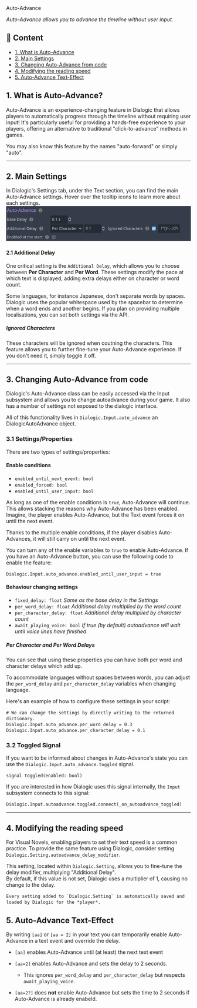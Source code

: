 <div class="header-banner purple">
     <div class="header-label purple">Auto-Advance</div>
</div>

*Auto-Advance allows you to advance the timeline without user input.* 

## 📜 Content

- [1. What is Auto-Advance](#1-what-is-auto-advance)
- [2. Main Settings](#2-main-settings)
- [3. Changing Auto-Advance from code](#3-changing-auto-advance-from-code)
- [4. Modifying the reading speed](#4-modifying-the-reading-speed)
- [5. Auto-Advance Text-Effect](#5-auto-advance-text-effect)

## 1. What is Auto-Advance?

Auto-Advance is an experience-changing feature in Dialogic that allows players to automatically progress through the timeline without requiring user input!
It's particularly useful for providing a hands-free experience to your players, offering an alternative to traditional "click-to-advance" methods in games.

You may also know this feature by the names "auto-forward" or simply "auto".

--- 

## 2. Main Settings

In Dialogic's Settings tab, under the Text section, you can find the main Auto-Advance settings. Hover over the tooltip icons to learn more about each settings.
![header_saving_loading](media/auto_advance_settings.png)

#### 2.1  Additional Delay

One critical setting is the `Additional Delay`, which allows you to choose between **Per Character** and **Per Word**. These settings modify the pace at which text is displayed,  adding extra delays either on character or word count.

Some languages, for instance Japanese, don't separate words by spaces. Dialogic uses the popular whitespace used by the spacebar to determine when a word ends and another begins. If you plan on providing multiple localisations, you can set both settings via the API.

##### Ignored Characters

These characters will be ignored when coutning the characters. This feature allows you to further fine-tune your Auto-Advance experience. If you don't need it, simply toggle it off.

---

## 3. Changing Auto-Advance from code

Dialogic's Auto-Advance class can be easily accessed via the Input subsystem and allows you to change autoadvance during your game. It also has a number of settings not exposed to the dialogic interface.

All of this functionality lives in `Dialogic.Input.auto_advance` an DialogicAutoAdvance object.

### 3.1 Settings/Properties

There are two types of settings/properties:

#### Enable conditions

- `enabled_until_next_event: bool`
- `enabled_forced: bool`
- `enabled_until_user_input: bool`

As long as one of the enable conditions is `true`, Auto-Advance will continue.
This allows stacking the reasons why Auto-Advance has been enabled. Imagine, the player enables Auto-Advance, but the Text event forces it on until the next event.  

Thanks to the multiple enable conditions, if the player disables Auto-Advances,
it will still carry on until the next event.

You can turn any of the enable variables to `true` to enable Auto-Advance. If you have an Auto-Advance button, you can use the following code to enable the feature:

```gdscript
Dialogic.Input.auto_advance.enabled_until_user_input = true
```

#### Behaviour changing settings

- `fixed_delay: float` *Same as the base delay in the Settings*
- `per_word_delay: float` *Additional delay multiplied by the word count*
- `per_character_delay: float` *Additional delay multiplied by character count*
- `await_playing_voice: bool` *If true (by default) autoadvance will wait until voice lines have finished*

##### Per Character and Per Word Delays

You can see that using these properties you can have both per word and character delays which add up.

To accommodate languages without spaces between words, you can adjust the `per_word_delay` and `per_character_delay` variables when changing language.  

Here's an example of how to configure these settings in your script:

```gdscript
# We can change the settings by directly writing to the returned dictionary.
Dialogic.Input.auto_advance.per_word_delay = 0.3
Dialogic.Input.auto_advance.per_character_delay = 0.1
```

### 3.2 Toggled Signal

If you want to be informed about changes in Auto-Advance's state you can use the
`Dialogic.Input.auto_advance.toggled` signal.

```gdscript
signal toggled(enabled: bool)
```

If you are interested in how Dialogic uses this signal internally, the `Input` subsystem connects to this signal:

```gdscript
Dialogic.Input.autoadvance.toggled.connect(_on_autoadvance_toggled)
```

---

## 4. Modifying the reading speed

For Visual Novels, enabling players to set their text speed is a common practice.
To provide the same feature using Dialogic, consider setting `Dialogic.Setting.autoadvance_delay_modifier`.

This setting, located within `Dialogic.Setting`, allows you to fine-tune the
delay modifier, multiplying "Additional Delay".  
By default, if this value is not set, Dialogic uses a multiplier of 1, causing
no change to the delay.

```admonish Info
Every setting added to `Dialogic.Setting` is automatically saved and loaded by Dialogic for the *player*.
```

## 5. Auto-Advance Text-Effect

By writing `[aa]` or `[aa = 2]`  in your text you can temporarily enable Auto-Advance in a text event and override the delay.

- `[aa]` enables Auto-Advance until (at least) the next text event

- `[aa=2]` enables Auto-Advance and sets the delay to 2 seconds.
  
  - This ignores `per_word_delay` and `per_character_delay` but respects `await_playing_voice`.

- `[aa=2?]` does **not** enable Auto-Advance but sets the time to 2 seconds if Auto-Advance is already enabeld.
